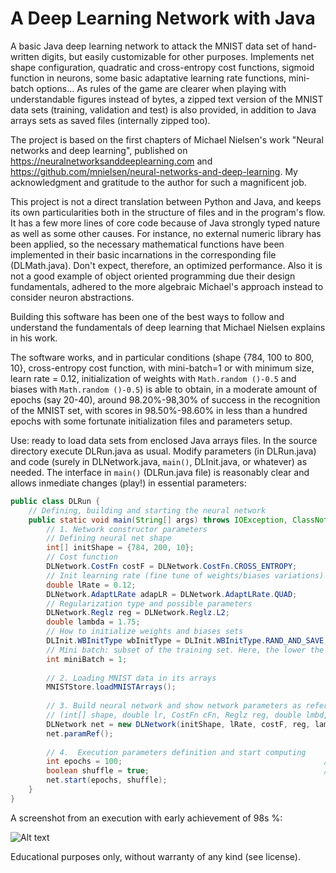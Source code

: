 # A Deep Learning Network with Java

A basic Java deep learning network to attack the MNIST data set of hand-written digits, but easily customizable for other purposes. 
Implements net shape configuration, quadratic and cross-entropy cost functions, sigmoid function in neurons, some basic adaptative 
learning rate functions, mini-batch options... As rules of the game are clearer when playing with understandable figures instead of bytes, a zipped text version of the MNIST data sets (training, validation and test) is also provided, in addition to Java arrays sets as saved files (internally zipped too).

The project is based on the first chapters of Michael Nielsen's work "Neural networks and deep learning", published on 
https://neuralnetworksanddeeplearning.com and https://github.com/mnielsen/neural-networks-and-deep-learning. My acknowledgment and 
gratitude to the author for such a magnificent job.

This project is not a direct translation between Python and Java, and keeps its own particularities 
both in the structure of files and in the program's flow. It has a few more lines of core code because of Java strongly typed
nature as well as some other causes. For instance, no external numeric library has been applied, so the necessary mathematical 
functions have been implemented in their basic incarnations in the corresponding file (DLMath.java). Don't expect, therefore, an optimized 
performance. Also it is not a good example of object oriented programming due their design fundamentals, adhered to the more algebraic 
Michael's approach instead to consider neuron abstractions.

Building this software has been one of the best ways to follow and understand the fundamentals of deep learning that Michael Nielsen 
explains in his work. 

The software works, and in particular conditions (shape {784, 100 to 800, 10}, cross-entropy cost function, with mini-batch=1 or with minimum size, learn rate = 0.12, initialization of weights with ```Math.random ()-0.5``` and biases with ```Math.random ()-0.5```) is able to obtain, in a moderate amount of epochs (say 20-40), around 98.20%-98,30%  of success in the recognition of the MNIST set, with scores in 98.50%-98.60% in less than a hundred epochs with some fortunate initialization files and parameters setup.

Use: ready to load data sets from enclosed Java arrays files. In the source directory execute DLRun.java as usual. Modify parameters (in DLRun.java) and code (surely in DLNetwork.java, ```main()```, DLInit.java, or whatever) as needed. The interface in ```main()``` (DLRun.java file) is reasonably clear and allows inmediate changes (play!) in essential parameters:

```java
public class DLRun {
    // Defining, building and starting the neural network
    public static void main(String[] args) throws IOException, ClassNotFoundException{
        // 1. Network constructor parameters
        // Defining neural net shape
        int[] initShape = {784, 200, 10}; 
        // Cost function
        DLNetwork.CostFn costF = DLNetwork.CostFn.CROSS_ENTROPY;        // QUADRATIC | CROSS_ENTROPY   
        // Init learning rate (fine tune of weights/biases variations) and possible adaptation
        double lRate = 0.12;       
        DLNetwork.AdaptLRate adapLR = DLNetwork.AdaptLRate.QUAD;        // NO | LIN | QUAD | SQRT
        // Regularization type and possible parameters
        DLNetwork.Reglz reg = DLNetwork.Reglz.L2;                       // NO | L2   
        double lambda = 1.75;                                           // L2 regularization parameter
        // How to initialize weights and biases sets
        DLInit.WBInitType wbInitType = DLInit.WBInitType.RAND_AND_SAVE; // RANDOM | RAND_AND_SAVE| LOAD_PRE_SAVED | LOAD_BY_NAME
        // Mini batch: subset of the training set. Here, the lower the better
        int miniBatch = 1;      
        
        // 2. Loading MNIST data in its arrays
        MNISTStore.loadMNISTArrays();
        
        // 3. Build neural network and show network parameters as reference
        // (int[] shape, double lr, CostFn cFn, Reglz reg, double lmbd, int mB, WBInitType init/load)
        DLNetwork net = new DLNetwork(initShape, lRate, costF, reg, lambda, adapLR, miniBatch, wbInitType); 
        net.paramRef();
        
        // 4.  Execution parameters definition and start computing
        int epochs = 100;                                             // How many times we treat the entire training data set
        boolean shuffle = true;                                       // Shuffle or not training sets between epochs
        net.start(epochs, shuffle);
    }
}
```

A screenshot from an execution with early achievement of 98s %:

![Alt text](https://github.com/aisasa/DLNetworkJ/blob/master/A%20promising%20start.png "A promising start!")

Educational purposes only, without warranty of any kind (see license).
